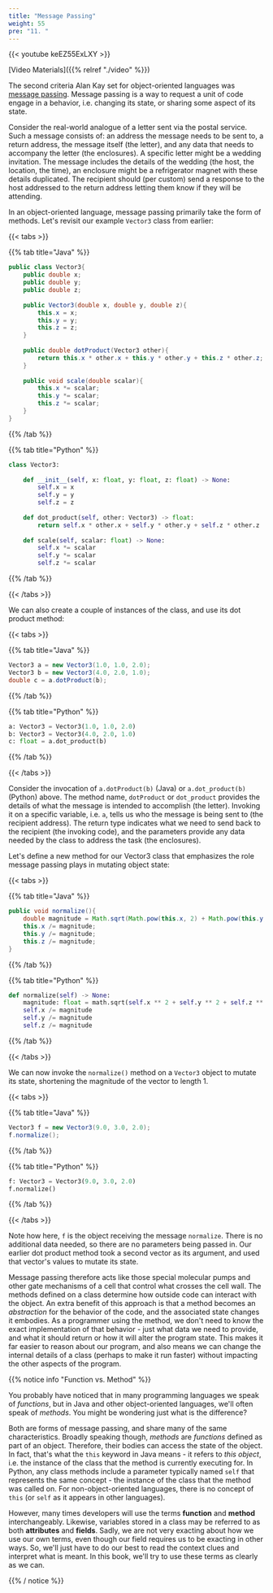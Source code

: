 ```yaml
---
title: "Message Passing"
weight: 55
pre: "11. "
---
```

{{< youtube keEZ55ExLXY  >}}

[Video Materials]({{% relref "./video" %}})

The second criteria Alan Kay set for object-oriented languages was [message passing](https://en.wikipedia.org/wiki/Message_passing).  Message passing is a way to request a unit of code engage in a behavior, i.e. changing its state, or sharing some aspect of its state.  

Consider the real-world analogue of a letter sent via the postal service.  Such a message consists of: an address the message needs to be sent to, a return address, the message itself (the letter), and any data that needs to accompany the letter (the enclosures).  A specific letter might be a wedding invitation.  The message includes the details of the wedding (the host, the location, the time), an enclosure might be a refrigerator magnet with these details duplicated.  The recipient should (per custom) send a response to the host addressed to the return address letting them know if they will be attending.

In an object-oriented language, message passing primarily take the form of methods. Let's revisit our example `Vector3` class from earlier:

{{< tabs >}}

{{% tab title="Java" %}}

```java
public class Vector3{
    public double x;
    public double y;
    public double z;
    
    public Vector3(double x, double y, double z){
        this.x = x;
        this.y = y;
        this.z = z;
    }
    
    public double dotProduct(Vector3 other){
        return this.x * other.x + this.y * other.y + this.z * other.z;
    }
    
    public void scale(double scalar){
        this.x *= scalar;
        this.y *= scalar;
        this.z *= scalar;
    }
}
```

{{% /tab %}}

{{% tab title="Python" %}}

```python
class Vector3:
    
    def __init__(self, x: float, y: float, z: float) -> None:
        self.x = x
        self.y = y
        self.z = z
        
    def dot_product(self, other: Vector3) -> float:
        return self.x * other.x + self.y * other.y + self.z * other.z
    
    def scale(self, scalar: float) -> None:
        self.x *= scalar
        self.y *= scalar
        self.z *= scalar
```

{{% /tab %}}

{{< /tabs >}}

We can also create a couple of instances of the class, and use its dot product method:

{{< tabs >}}

{{% tab title="Java" %}}


```java
Vector3 a = new Vector3(1.0, 1.0, 2.0);
Vector3 b = new Vector3(4.0, 2.0, 1.0);
double c = a.dotProduct(b);
```

{{% /tab %}}

{{% tab title="Python" %}}

```python
a: Vector3 = Vector3(1.0, 1.0, 2.0)
b: Vector3 = Vector3(4.0, 2.0, 1.0)
c: float = a.dot_product(b)
```

{{% /tab %}}

{{< /tabs >}}

Consider the invocation of `a.dotProduct(b)` (Java) or `a.dot_product(b)` (Python) above.  The method name, `dotProduct` or `dot_product` provides the details of what the message is intended to accomplish (the letter).  Invoking it on a specific variable, i.e. `a`, tells us who the message is being sent to (the recipient address).  The return type indicates what we need to send back to the recipient (the invoking code), and the parameters provide any data needed by the class to address the task (the enclosures).

Let's define a new method for our Vector3 class that emphasizes the role message passing plays in mutating object state:

{{< tabs >}}

{{% tab title="Java" %}}

```java
public void normalize(){
    double magnitude = Math.sqrt(Math.pow(this.x, 2) + Math.pow(this.y, 2) + Math.pow(this.z, 2));
    this.x /= magnitude;
    this.y /= magnitude;
    this.z /= magnitude;
}
```

{{% /tab %}}

{{% tab title="Python" %}}

```python
def normalize(self) -> None:
    magnitude: float = math.sqrt(self.x ** 2 + self.y ** 2 + self.z ** 2)
    self.x /= magnitude
    self.y /= magnitude
    self.z /= magnitude
```

{{% /tab %}}

{{< /tabs >}}

We can now invoke the `normalize()` method on a `Vector3` object to mutate its state, shortening the magnitude of the vector to length 1.

{{< tabs >}}

{{% tab title="Java" %}}

```java
Vector3 f = new Vector3(9.0, 3.0, 2.0);
f.normalize();
```

{{% /tab %}}

{{% tab title="Python" %}}

```python
f: Vector3 = Vector3(9.0, 3.0, 2.0)
f.normalize()
```

{{% /tab %}}

{{< /tabs >}}

Note how here, `f` is the object receiving the message `normalize`.  There is no additional data needed, so there are no parameters being passed in.  Our earlier dot product method took a second vector as its argument, and used that vector's values to mutate its state.  

Message passing therefore acts like those special molecular pumps and other gate mechanisms of a cell that control what crosses the cell wall.  The methods defined on a class determine how outside code can interact with the object. An extra benefit of this approach is that a method becomes an _abstraction_ for the behavior of the code, and the associated state changes it embodies.  As a programmer using the method, we don't need to know the exact implementation of that behavior - just what data we need to provide, and what it should return or how it will alter the program state.  This makes it far easier to reason about our program, and also means we can change the internal details of a class (perhaps to make it run faster) without impacting the other aspects of the program.

{{% notice info "Function vs. Method" %}}

You probably have noticed that in many programming languages we speak of _functions_, but in Java and other object-oriented languages, we'll often speak of _methods_.  You might be wondering just what is the difference?

Both are forms of message passing, and share many of the same characteristics.  Broadly speaking though, _methods_ are _functions_ defined as part of an object.  Therefore, their bodies can access the state of the object.  In fact, that's what the `this` keyword in Java means - it refers to _this object_, i.e. the instance of the class that the method is currently executing for. In Python, any class methods include a parameter typically named `self` that represents the same concept - the instance of the class that the method was called on. For non-object-oriented languages, there is no concept of `this` (or `self` as it appears in other languages).

However, many times developers will use the terms **function** and **method** interchangeably. Likewise, variables stored in a class may be referred to as both **attributes** and **fields**. Sadly, we are not very exacting about how we use our own terms, even though our field requires us to be exacting in other ways. So, we'll just have to do our best to read the context clues and interpret what is meant. In this book, we'll try to use these terms as clearly as we can.

{{% / notice %}}
